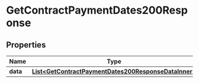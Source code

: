 

# GetContractPaymentDates200Response


## Properties

| Name | Type | Description | Notes |
|------------ | ------------- | ------------- | -------------|
|**data** | [**List&lt;GetContractPaymentDates200ResponseDataInner&gt;**](GetContractPaymentDates200ResponseDataInner.md) |  |  |



